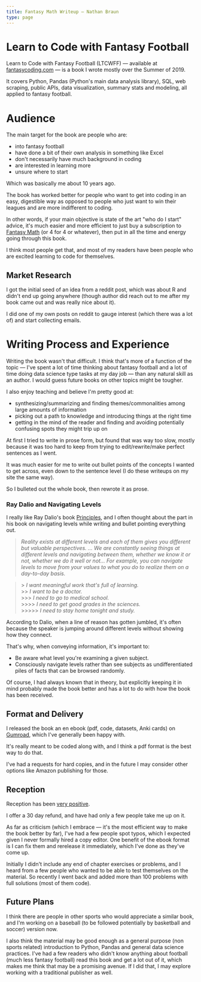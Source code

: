 ```yaml
---
title: Fantasy Math Writeup — Nathan Braun
type: page
---
```


# Learn to Code with Fantasy Football
Learn to Code with Fantasy Football (LTCWFF) — available at
[fantasycoding.com](https://fantasycoding.com) — is a book I wrote mostly over
the Summer of 2019.

It covers Python, Pandas (Python's main data analysis library), SQL, web
scraping, public APIs, data visualization, summary stats and modeling, all
applied to fantasy football.

# Audience
The main target for the book are people who are:
- into fantasy football
- have done a bit of their own analysis in something like Excel
- don't necessarily have much background in coding
- are interested in learning more
- unsure where to start

Which was basically me about 10 years ago.

The book has worked better for people who want to get into coding in an easy,
digestible way as opposed to people who just want to win their leagues and are
more indifferent to coding.

In other words, if your main objective is state of the art "who do I start"
advice, it's much easier and more efficient to just buy a subscription to
[Fantasy Math](https://fantasymath.com) (or 4 for 4 or whatever), then put in
all the time and energy going through this book.

I think most people get that, and most of my readers have been people who are
excited learning to code for themselves.

## Market Research
I got the initial seed of an idea from a reddit post, which was about R and
didn't end up going anywhere (though author did reach out to me after my book
came out and was really nice about it).

I did one of my own posts on reddit to gauge interest (which there was a lot
of) and start collecting emails.

# Writing Process and Experience
Writing the book wasn't that difficult. I think that's more of a function of
the topic — I've spent a lot of time thinking about fantasy football and a lot
of time doing data science type tasks at my day job — than any natural skill
as an author. I would guess future books on other topics might be tougher.

I also enjoy teaching and believe I'm pretty good at:

- synthesizing/summarizing and finding themes/commonalities among large amounts of information 
- picking out a path to knowledge and introducing things at the right time
- getting in the mind of the reader and finding and avoiding potentially
  confusing spots they might trip up on
  
At first I tried to write in prose form, but found that was way too slow,
mostly because it was too hard to keep from trying to edit/rewrite/make
perfect sentences as I went.

It was much easier for me to write out bullet points of the concepts I wanted
to get across, even down to the sentence level (I do these writeups on my site
the same way).

So I bulleted out the whole book, then rewrote it as prose.

### Ray Dalio and Navigating Levels
I really like Ray Dalio's book [Principles](principles), and I often thought about the part
in his book on navigating levels while writing and bullet pointing everything
out.

  > *Reality exists at different levels and each of them gives you different
  but valuable perspectives. ... We are constantly seeing things at different
  levels and navigating between them, whether we know it or not, whether we do
  it well or not... For example, you can navigate levels to move from your
  values to what you do to realize them on a day-to-day basis.*
  
  > \> *I want meaningful work that's full of learning.* \
  \>\> *I want to be a doctor.* \
  \>\>\> *I need to go to medical school.* \
  \>\>\>\> *I need to get good grades in the sciences.* \
  \>\>\>\>\> *I need to stay home tonight and study.* 

According to Dalio, when a line of reason has gotten jumbled, it's often
because the speaker is jumping around different levels without showing how they
connect.

That's why, when conveying information, it's important to:

- Be aware what level you're examining a given subject.
- Consciously navigate levels rather than see subjects as undifferentiated piles of facts that can be browsed randomly.

Of course, I had always known that in theory, but explicitly keeping it in mind
probably made the book better and has a lot to do with how the book has been
received.

## Format and Delivery
I released the book an en ebook (pdf, code, datasets, Anki cards) on
[Gumroad](https://gumroad.com/l/VvjqSj), which I've generally been happy with.

It's really meant to be coded along with, and I think a pdf format is the best
way to do that.

I've had a requests for hard copies, and in the future I may consider other
options like Amazon publishing for those.

## Reception
Reception has been [very positive](https://fantasycoding.com/#testimonials).

I offer a 30 day refund, and have had only a few people take me up on it.

As far as criticism (which I embrace — it's the most efficient way to make the
book better by far), I've had a few people spot typos, which I expected given
I never formally hired a copy editor. One benefit of the ebook format is I can
fix them and rerelease it immediately, which I've done as they've come up.

Initially I didn't include any end of chapter exercises or problems, and I
heard from a few people who wanted to be able to test themselves on the
material. So recently I went back and added more than 100 problems with full
solutions (most of them code).

## Future Plans
I think there are people in other sports who would appreciate a similar book,
and I'm working on a baseball (to be followed potentially by basketball and
soccer) version now.

I also think the material may be good enough as a general purpose (non sports
related) introduction to Python, Pandas and general data science practices.
I've had a few readers who didn't know anything about football (much less
fantasy football) read this book and get a lot out of it, which makes me think
that may be a promising avenue.  If I did that, I may explore working with a
traditional publisher as well.
